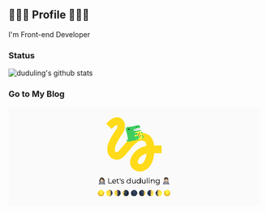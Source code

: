 ## 🚶🏻‍♂️ Profile 🏃🏻‍♂️

I'm Front-end Developer

### Status

![duduling's github stats](https://github-readme-stats.vercel.app/api?username=duduling&show_icons=true&title_color=FFDC13&text_color=FFFFFF&bg_color=282C34&hide_border=true)

### Go to My Blog

<p>
  <a href="https://duduling.dev" target="_blank"><img src="https://github.com/duduling/duduling/blob/main/bg_cover.png?raw=true" width="495px" height="195px"/></a>
</p>
